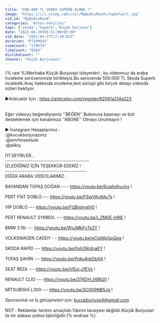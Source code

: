 ```yaml
---
title: "500.000 TL SKODA SUPERB ALMAK !"
image: "https:\/\/i.ytimg.com\/vi\/MgQu0ivNve4\/hqdefault.jpg"
vid_id: "MgQu0ivNve4"
categories: "Autos-Vehicles"
tags: ["skoda","Superb","Küçük burjuva"]
date: "2022-04-29T05:51:08+03:00"
vid_date: "2022-04-27T17:30:02Z"
duration: "PT14M54S"
viewcount: "178679"
likeCount: "8266"
dislikeCount: ""
channel: "Küçük Burjuvazi"
---
```

{% raw %}Merhaba Küçük Burjuvazi izleyenleri ; bu videomuz da araba inceleme serüvenimizle birlikteyiz.Bu serüvende 500.000 TL Skoda Superb inceledik.Araç hakkında inceleme,test sürüşü gibi birçok detayı videoda sizleri bekliyor.<br /><br />►Arbicatör İçin : <a rel="nofollow" target="blank" href="https://arbicator.com/register/62561a214e223">https://arbicator.com/register/62561a214e223</a><br /><br /><br />Eğer videoyu beğendiyseniz ''BEĞEN'' Butonuna basmayı ve bizi desteklemek için kanalımıza ''ABONE'' Olmayı Unutmayın !<br /><br />► İnstagram Hesaplarımız : <br />:@kucukburjuvaziniz<br />:@emrhnsenturk<br />:@alikty<br /><br />İYİ SEYİRLER...<br />----------------------------------------­­­---<br />İZLEDİĞİNİZ İÇİN TEŞEKKÜR EDERİZ !<br />------------------------------------------<br />DİĞER ARABA VİDEOLARIMIZ :<br /><br />BAYANDAN TOFAŞ DOĞAN ---- <a rel="nofollow" target="blank" href="https://youtu.be/6caAxIhuJvs">https://youtu.be/6caAxIhuJvs</a> !<br /><br />PERT FİAT DOBLO --- <a rel="nofollow" target="blank" href="https://youtu.be/FSwVKv8Av7s">https://youtu.be/FSwVKv8Av7s</a> !<br /><br />VİP DOBLO --- <a rel="nofollow" target="blank" href="https://youtu.be/FQBjqIvgtV0">https://youtu.be/FQBjqIvgtV0</a> !<br /><br />PERT RENAULT SYMBOL --- <a rel="nofollow" target="blank" href="https://youtu.be/j_ZMDE-hRtE">https://youtu.be/j_ZMDE-hRtE</a> !<br /><br />BMW 3.16i --- <a rel="nofollow" target="blank" href="https://youtu.be/WyJMkFy7o2Y">https://youtu.be/WyJMkFy7o2Y</a> !<br /><br />VOLKSWAGEN CADDY - - <a rel="nofollow" target="blank" href="https://youtu.be/eClpWpGpQgg">https://youtu.be/eClpWpGpQgg</a> !<br /><br />SKODA RAPİD  ---  <a rel="nofollow" target="blank" href="https://youtu.be/0xlU5K4naEY">https://youtu.be/0xlU5K4naEY</a> !<br /><br />TOFAŞ ŞAHİN --- <a rel="nofollow" target="blank" href="https://youtu.be/PnkuAgtDbXA">https://youtu.be/PnkuAgtDbXA</a> !<br /><br />SEAT İBİZA --- <a rel="nofollow" target="blank" href="https://youtu.be/iVEuj-J1EVs">https://youtu.be/iVEuj-J1EVs</a> !<br /><br />RENAULT CLİO --- <a rel="nofollow" target="blank" href="https://youtu.be/376DH_06BQ0">https://youtu.be/376DH_06BQ0</a> !<br /><br />MİTSUBİSHİ L300 --- <a rel="nofollow" target="blank" href="https://youtu.be/SCjIG9NB5Jg">https://youtu.be/SCjIG9NB5Jg</a> !<br /><br />*Sponsorluk ve İş görüşmeleri için: kucukburjuva4@gmail.com*<br /><br />NOT : Reklamlar tanıtım amaçlıdır.Yatırım tavsiyesi değildir.Küçük Burjuvazi ile bir alakası yoktur.İşbirliğidir.{% endraw %}
